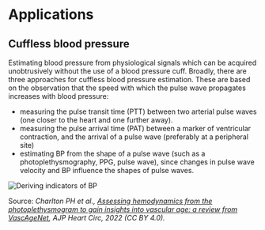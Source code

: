 # Applications


## Cuffless blood pressure 

Estimating blood pressure from physiological signals which can be acquired unobtrusively without the use of a blood pressure cuff. Broadly, there are three approaches for cuffless blood pressure estimation. These are based on the observation that the speed with which the pulse wave propagates increases with blood pressure:
   - measuring the pulse transit time (PTT) between two arterial pulse waves (one closer to the heart and one further away).
   - measuring the pulse arrival time (PAT) between a marker of ventricular contraction, and the arrival of a pulse wave (preferably at a peripheral site)
   - estimating BP from the shape of a pulse wave (such as a photoplethysmography, PPG, pulse wave), since changes in pulse wave velocity and BP influence the shapes of pulse waves.
 
![Deriving indicators of BP](https://journals.physiology.org/cms/10.1152/ajpheart.00392.2021/asset/images/large/ajpheart.00392.2021_f003.jpeg)

Source: _Charlton PH et al., [Assessing hemodynamics from the photoplethysmogram to gain insights into vascular age: a review from VascAgeNet](https://doi.org/10.1152/ajpheart.00392.2021), AJP Heart Circ, 2022 (CC BY 4.0)._
